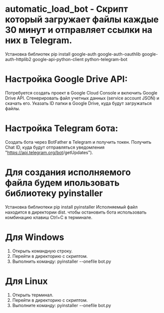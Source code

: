# automatic_load_bot - Скрипт который загружает файлы каждые 30 минут и отправляет ссылки на них в Telegram. 

Установка библиотек
pip install google-auth google-auth-oauthlib google-auth-httplib2 google-api-python-client python-telegram-bot

# Настройка Google Drive API:
Потребуется создать проект в Google Cloud Console и включить Google Drive API.
Сгенерировать файл учетных данных (service account JSON) и скачать его.
Указать ID папки в Google Drive, куда будут загружаться файлы.

# Настройка Telegram бота:
Создать бота через BotFather в Telegram и получить токен.
Получить Chat ID, куда будут отправляться уведомления "https://api.telegram.org/bot<TOKEN>/getUpdates").

# Для создания исполняемого файла будем ипользовать библиотеку pyinstaller

Установка библиотеки
pip install pyinstaller
Исполняемый файл находится в директории dist.
чтобы остановить бота использовать комбинацию клавиш Ctrl+C в терминале.

# Для Windows

1. Открыть командную строку.
2. Перейти в директорию с скриптом.
3. Выполнить команду: pyinstaller --onefile bot.py


# Для Linux

1. Открыть терминал.
2. Перейти в директорию с скриптом.
3. Выполните команду: pyinstaller --onefile bot.py

